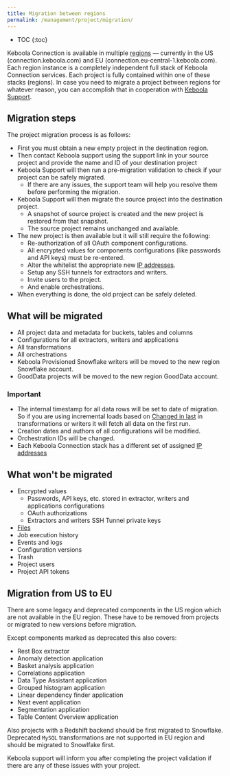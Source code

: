 ```yaml
---
title: Migration between regions
permalink: /management/project/migration/
---
```


* TOC
{:toc}

Keboola Connection is available in multiple [regions](https://developers.keboola.com/overview/api/#regions-and-endpoints) — currently in the US (connection.keboola.com) and EU (connection.eu-central-1.keboola.com). Each region instance is a completely independent full stack of Keboola Connection services.
Each project is fully contained within one of these stacks (regions). In case you need to migrate a project between 
regions for whatever reason, you can accomplish that in cooperation with [Keboola Support](/management/support/).

## Migration steps

The project migration process is as follows:

- First you must obtain a new empty project in the destination region.
- Then contact Keboola support using the support link in your source project and provide the name and ID of your 
destination project
- Keboola Support will then run a pre-migration validation to check if your project can be safely migrated.
  - If there are any issues, the support team will help you resolve them before performing the migration.
- Keboola Support will then migrate the source project into the destination project.
  - A snapshot of source project is created and the new project is restored from that snapshot.
  - The source project remains unchanged and available.
- The new project is then available but it will still require the following:
  - Re-authorization of all OAuth component configurations.
  - All encrypted values for components configurations (like passwords and API keys) must be re-entered.
  - Alter the whitelist the appropriate new [IP addresses](/components/ip-addresses/).
  - Setup any SSH tunnels for extractors and writers.
  - Invite users to the project.
  - And enable orchestrations.
- When everything is done, the old project can be safely deleted.

## What will be migrated

- All project data and metadata for buckets, tables and columns
- Configurations for all extractors, writers and applications
- All transformations
- All orchestrations
- Keboola Provisioned Snowflake writers will be moved to the new region Snowflake account.
- GoodData projects will be moved to the new region GoodData account.

### Important

- The internal timestamp for all data rows will be set to date of migration. So if you are using incremental loads 
based on [Changed in last](/transformations/mappings/#input-mapping) in 
transformations or writers it will fetch all data on the first run.
- Creation dates and authors of all configurations will be modified.
- Orchestration IDs will be changed.
- Each Keboola Connection stack has a different set of assigned [IP addresses](/components/ip-addresses/)

## What won't be migrated

- Encrypted values
  - Passwords, API keys, etc. stored in extractor, writers and applications configurations
  - OAuth authorizations
  - Extractors and writers SSH Tunnel private keys
- [Files](/storage/file-uploads/)
- Job execution history
- Events and logs
- Configuration versions
- Trash
- Project users
- Project API tokens

## Migration from US to EU

There are some legacy and deprecated components in the US region which are not available in the EU region. 
These have to be removed from projects or migrated to new versions before migration. 

Except components marked as deprecated this also covers:
- Rest Box extractor
- Anomaly detection application
- Basket analysis application
- Correlations application
- Data Type Assistant application
- Grouped histogram application
- Linear dependency finder application
- Next event application
- Segmentation application
- Table Content Overview application

Also projects with a Redshift backend should be first migrated to Snowflake.
Deprecated `MySQL` transformations are not supported in EU region and should be migrated to Snowlfake first.

Keboola support will inform you after completing the project validation if there are any of these issues with your 
project.
